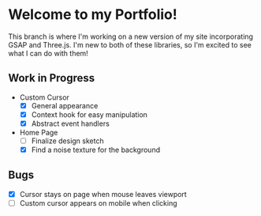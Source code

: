 # Welcome to my Portfolio!

This branch is where I'm working on a new version of my site incorporating GSAP and Three.js. I'm new to both of these libraries, so I'm excited to see what I can do with them!

## Work in Progress
- Custom Cursor
    - [x] General appearance
    - [x] Context hook for easy manipulation
    - [x] Abstract event handlers
- Home Page
    - [ ] Finalize design sketch
    - [x] Find a noise texture for the background

## Bugs
- [x] Cursor stays on page when mouse leaves viewport
- [ ] Custom cursor appears on mobile when clicking
